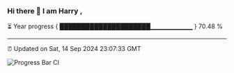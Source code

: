 ### Hi there 👋 I am Harry , 

⏳ Year progress { █████████████████████▁▁▁▁▁▁▁▁▁ } 70.48 %

---

⏰ Updated on Sat, 14 Sep 2024 23:07:33 GMT

![Progress Bar CI](https://github.com/duykhang68/duykhang68/workflows/Progress%20Bar%20CI/badge.svg)
